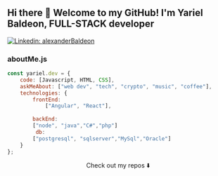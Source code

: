 ## Hi there 👋 Welcome to my GitHub! I'm Yariel Baldeon, FULL-STACK developer



[![Linkedin: alexanderBaldeon](https://img.shields.io/badge/-Yariel-blue?style=flat-square&logo=Linkedin&logoColor=white&link=https://www.linkedin.com/in/alexander-baldeon-586533160/)](https://www.linkedin.com/in/alexander-baldeon-586533160/)
  <!-- [](https://visitor-badge.glitch.me/badge?page_id=Yariel03)  -->

### aboutMe.js

```javascript
const yariel.dev = {
    code: [Javascript, HTML, CSS],
    askMeAbout: ["web dev", "tech", "crypto", "music", "coffee"],
    technologies: {
        frontEnd: 
            ["Angular", "React"],
     
        backEnd:  
        ["node", "java","C#","php"]
         db:  
        ["postgresql", "sqlserver","MySql","Oracle"]
    }
};
```

<p align="center">
Check out my repos ⬇️  
</p>

